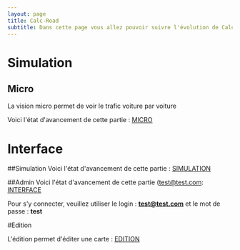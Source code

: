 ```yaml
---
layout: page
title: Calc-Road
subtitle: Dans cette page vous allez pouvoir suivre l'évolution de Calc-Road, le simulateur de trafic
---
```


# Simulation 

## Micro

La vision micro permet de voir le trafic voiture par voiture

Voici l'état d'avancement de cette partie :
[MICRO](http://micro.calc-road.itsp.pro)


# Interface

##Simulation 
Voici l'état d'avancement de cette partie :
[SIMULATION](http://interface.calc-road.itsp.pro/index)

##Admin
Voici l'état d'avancement de cette partie (test@test.com:
[INTERFACE](http://admin.calc-road.itsp.pro)

Pour s'y connecter, veuillez utiliser le login : **test@test.com** et le mot de passe : **test**


#Edition

L'édition permet d'éditer une carte :
[EDITION](http://edition.calc-road.itsp.pro/test.html)
